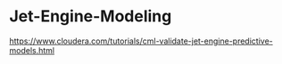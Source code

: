 # Jet-Engine-Modeling
https://www.cloudera.com/tutorials/cml-validate-jet-engine-predictive-models.html
